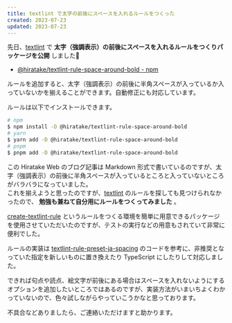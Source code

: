 ```yaml
---
title: textlint で太字の前後にスペースを入れるルールをつくった
created: 2023-07-23
updated: 2023-07-23
---
```


先日、[textlint](https://textlint.github.io/) で **太字（強調表示）の前後にスペースを入れるルールをつくりパッケージを公開** しました🎉

- [@hiratake/textlint-rule-space-around-bold - npm](https://www.npmjs.com/package/@hiratake/textlint-rule-space-around-bold)

ルールを追加すると、太字（強調表示）の前後に半角スペースが入っているか入っていないかを揃えることができます。自動修正にも対応しています。

ルールは以下でインストールできます。

```sh
# npm
$ npm install -D @hiratake/textlint-rule-space-around-bold
# yarn
$ yarn add -D @hiratake/textlint-rule-space-around-bold
# pnpm
$ pnpm add -D @hiratake/textlint-rule-space-around-bold
```

この Hiratake Web のブログ記事は Markdown 形式で書いているのですが、太字（強調表示）の前後に半角スペースが入っているところと入っていないところがバラバラになっていました。  
これを揃えようと思ったのですが、[textlint](https://textlint.github.io/) のルールを探しても見つけられなかったので、 **勉強も兼ねて自分用にルールをつくってみました** 。

[create-textlint-rule](https://github.com/textlint/create-textlint-rule) というルールをつくる環境を簡単に用意できるパッケージを使用させていただいたのですが、テストの実行などの用意もされていて非常に便利でした。

ルールの実装は [textlint-rule-preset-ja-spacing](https://github.com/textlint-ja/textlint-rule-preset-ja-spacing) のコードを参考に、非推奨となっていた指定を新しいものに置き換えたり TypeScript にしたりして対応しました。

できれば句点や読点、絵文字が前後にある場合はスペースを入れないようにするオプションを追加したいところではあるのですが、実装方法がいまいちよくわかっていないので、色々試しながらやっていこうかなと思っております。

不具合などありましたら、ご連絡いただけますと助かります。
